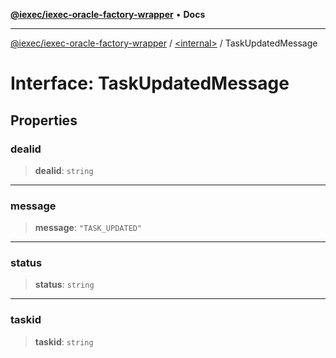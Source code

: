[**@iexec/iexec-oracle-factory-wrapper**](../../README.md) • **Docs**

***

[@iexec/iexec-oracle-factory-wrapper](../../globals.md) / [\<internal\>](../README.md) / TaskUpdatedMessage

# Interface: TaskUpdatedMessage

## Properties

### dealid

> **dealid**: `string`

***

### message

> **message**: `"TASK_UPDATED"`

***

### status

> **status**: `string`

***

### taskid

> **taskid**: `string`
